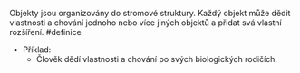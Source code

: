 Objekty jsou organizovány do stromové struktury. Každý objekt může dědit vlastnosti a chování jednoho nebo více jiných objektů a přidat svá vlastní rozšíření. #definice 

- Příklad:
	- Člověk dědí vlastnosti a chování po svých biologických rodičích.